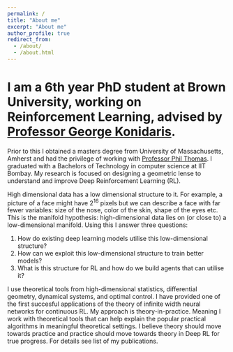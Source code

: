 ```yaml
---
permalink: /
title: "About me"
excerpt: "About me"
author_profile: true
redirect_from: 
  - /about/
  - /about.html
---
```

I am a 6th year PhD student at Brown University, working on Reinforcement Learning, advised by [Professor George Konidaris](https://cs.brown.edu/people/gdk/). 
======


Prior to this I obtained a masters degree from University of Massachusetts, Amherst and had the privilege of working with [Professor Phil Thomas](https://people.cs.umass.edu/~pthomas/). I graduated with a Bachelors of Technology in computer science at IIT Bombay. My research is focused on designing a geometric lense to understand and improve Deep Reinforcement Learning (RL). 

High dimensional data has a low dimensional structure to it. For example, a picture of a face might have 2<sup>16</sup> pixels but we can describe a face with far fewer variables: size of the nose, color of the skin, shape of the eyes etc. This is the manifold hypothesis: high-dimensional data lies on (or close to) a low-dimensional manifold. Using this I answer three questions: 
1. How do existing deep learning models utilise this low-dimensional structure?
2. How can we exploit this low-dimensional structure to train better models?
3. What is this structure for RL and how do we build agents that can utilise it?

I use theoretical tools from high-dimensional statistics, differential geometry, dynamical systems, and optimal control. I have provided one of the first succesful applications of the theory of infinite width neural networks for continuous RL. My approach is theory-in-practice. Meaning I work with theoretical tools that can help explain the popular practical algorithms in meaningful theoretical settings. I believe theory should move towards practice and practice should move towards theory in Deep RL for true progress. For details see list of my publications.
